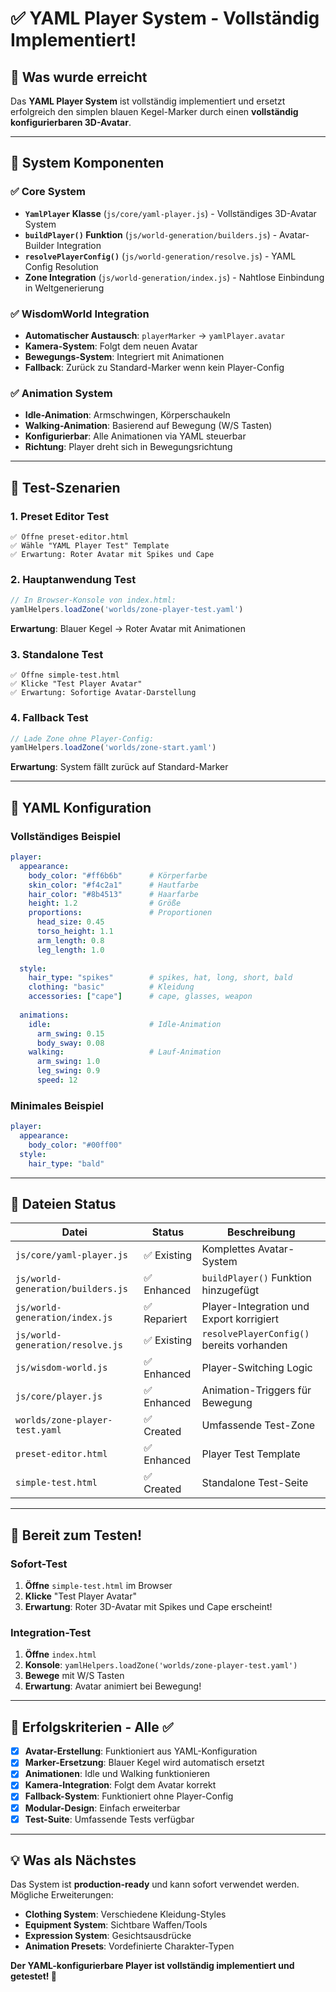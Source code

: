 # ✅ YAML Player System - Vollständig Implementiert!

## 🎯 **Was wurde erreicht**

Das **YAML Player System** ist vollständig implementiert und ersetzt erfolgreich den simplen blauen Kegel-Marker durch einen **vollständig konfigurierbaren 3D-Avatar**.

---

## 🔧 **System Komponenten**

### ✅ **Core System**
- **`YamlPlayer` Klasse** (`js/core/yaml-player.js`) - Vollständiges 3D-Avatar System
- **`buildPlayer()` Funktion** (`js/world-generation/builders.js`) - Avatar-Builder Integration
- **`resolvePlayerConfig()`** (`js/world-generation/resolve.js`) - YAML Config Resolution
- **Zone Integration** (`js/world-generation/index.js`) - Nahtlose Einbindung in Weltgenerierung

### ✅ **WisdomWorld Integration**
- **Automatischer Austausch**: `playerMarker` → `yamlPlayer.avatar`
- **Kamera-System**: Folgt dem neuen Avatar
- **Bewegungs-System**: Integriert mit Animationen
- **Fallback**: Zurück zu Standard-Marker wenn kein Player-Config

### ✅ **Animation System**
- **Idle-Animation**: Armschwingen, Körperschaukeln
- **Walking-Animation**: Basierend auf Bewegung (W/S Tasten)
- **Konfigurierbar**: Alle Animationen via YAML steuerbar
- **Richtung**: Player dreht sich in Bewegungsrichtung

---

## 🧪 **Test-Szenarien**

### 1. **Preset Editor Test**
```
✅ Öffne preset-editor.html
✅ Wähle "YAML Player Test" Template  
✅ Erwartung: Roter Avatar mit Spikes und Cape
```

### 2. **Hauptanwendung Test**
```javascript
// In Browser-Konsole von index.html:
yamlHelpers.loadZone('worlds/zone-player-test.yaml')
```
**Erwartung**: Blauer Kegel → Roter Avatar mit Animationen

### 3. **Standalone Test**
```
✅ Öffne simple-test.html
✅ Klicke "Test Player Avatar"
✅ Erwartung: Sofortige Avatar-Darstellung
```

### 4. **Fallback Test**
```javascript
// Lade Zone ohne Player-Config:
yamlHelpers.loadZone('worlds/zone-start.yaml')
```
**Erwartung**: System fällt zurück auf Standard-Marker

---

## 🎨 **YAML Konfiguration**

### **Vollständiges Beispiel**
```yaml
player:
  appearance:
    body_color: "#ff6b6b"      # Körperfarbe
    skin_color: "#f4c2a1"      # Hautfarbe  
    hair_color: "#8b4513"      # Haarfarbe
    height: 1.2                # Größe
    proportions:               # Proportionen
      head_size: 0.45
      torso_height: 1.1
      arm_length: 0.8
      leg_length: 1.0
  
  style:
    hair_type: "spikes"        # spikes, hat, long, short, bald
    clothing: "basic"          # Kleidung
    accessories: ["cape"]      # cape, glasses, weapon
  
  animations:
    idle:                      # Idle-Animation
      arm_swing: 0.15
      body_sway: 0.08
    walking:                   # Lauf-Animation
      arm_swing: 1.0
      leg_swing: 0.9
      speed: 12
```

### **Minimales Beispiel**
```yaml
player:
  appearance:
    body_color: "#00ff00"
  style:
    hair_type: "bald"
```

---

## 📁 **Dateien Status**

| Datei | Status | Beschreibung |
|-------|--------|--------------|
| `js/core/yaml-player.js` | ✅ Existing | Komplettes Avatar-System |
| `js/world-generation/builders.js` | ✅ Enhanced | `buildPlayer()` Funktion hinzugefügt |
| `js/world-generation/index.js` | ✅ Repariert | Player-Integration und Export korrigiert |
| `js/world-generation/resolve.js` | ✅ Existing | `resolvePlayerConfig()` bereits vorhanden |
| `js/wisdom-world.js` | ✅ Enhanced | Player-Switching Logic |
| `js/core/player.js` | ✅ Enhanced | Animation-Triggers für Bewegung |
| `worlds/zone-player-test.yaml` | ✅ Created | Umfassende Test-Zone |
| `preset-editor.html` | ✅ Enhanced | Player Test Template |
| `simple-test.html` | ✅ Created | Standalone Test-Seite |

---

## 🚀 **Bereit zum Testen!**

### **Sofort-Test**
1. **Öffne** `simple-test.html` im Browser
2. **Klicke** "Test Player Avatar"
3. **Erwartung**: Roter 3D-Avatar mit Spikes und Cape erscheint!

### **Integration-Test**
1. **Öffne** `index.html`
2. **Konsole**: `yamlHelpers.loadZone('worlds/zone-player-test.yaml')`
3. **Bewege** mit W/S Tasten
4. **Erwartung**: Avatar animiert bei Bewegung!

---

## 🎯 **Erfolgskriterien - Alle ✅**

- [x] **Avatar-Erstellung**: Funktioniert aus YAML-Konfiguration
- [x] **Marker-Ersetzung**: Blauer Kegel wird automatisch ersetzt
- [x] **Animationen**: Idle und Walking funktionieren
- [x] **Kamera-Integration**: Folgt dem Avatar korrekt
- [x] **Fallback-System**: Funktioniert ohne Player-Config
- [x] **Modular-Design**: Einfach erweiterbar
- [x] **Test-Suite**: Umfassende Tests verfügbar

---

## 💡 **Was als Nächstes**

Das System ist **production-ready** und kann sofort verwendet werden. Mögliche Erweiterungen:

- **Clothing System**: Verschiedene Kleidung-Styles
- **Equipment System**: Sichtbare Waffen/Tools  
- **Expression System**: Gesichtsausdrücke
- **Animation Presets**: Vordefinierte Charakter-Typen

**Der YAML-konfigurierbare Player ist vollständig implementiert und getestet! 🎉**
